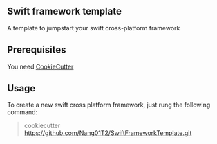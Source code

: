 ## Swift framework template
A template to jumpstart your swift cross-platform framework

## Prerequisites
You need [CookieCutter](https://github.com/audreyr/cookiecutter)

## Usage
To create a new swift cross platform framework, just rung the following command:
>cookiecutter https://github.com/Nang01T2/SwiftFrameworkTemplate.git
